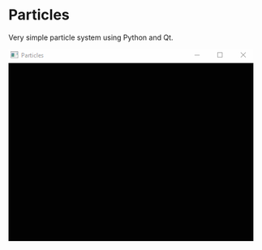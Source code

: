 # Particles
Very simple particle system using Python and Qt.

![preview](https://raw.githubusercontent.com/uba/particles/master/preview.gif)
